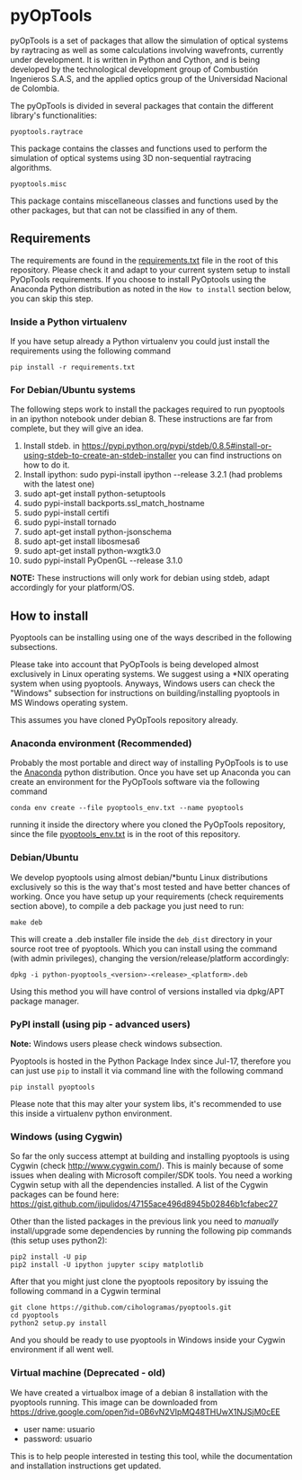 # pyOpTools

pyOpTools is a set of packages that allow the simulation of optical systems by raytracing as well as some calculations involving wavefronts, currently under development. It is written in Python and Cython, and is being developed by the technological development group of Combustión Ingenieros S.A.S, and the applied optics group of the Universidad Nacional de Colombia.

The pyOpTools is divided in several packages that contain the different library's functionalities:

    pyoptools.raytrace

This package contains the classes and functions used to perform the simulation of optical systems using 3D non-sequential raytracing algorithms. 

    pyoptools.misc

This package contains miscellaneous classes and functions used by the other packages, but that can not be classified in any of them. 

## Requirements

The requirements are found in the [requirements.txt](requirements.txt) file in the root of this repository. Please check
it and adapt to your current system setup to install PyOpTools requirements. If you choose to install PyOptools using 
the Anaconda Python distribution as noted in the `How to install` section below, you can skip this step.

### Inside a Python virtualenv

If you have setup already a Python virtualenv you could just install the requirements using the following command

    pip install -r requirements.txt

### For Debian/Ubuntu systems

The following steps work to install the packages required to run pyoptools in an ipython notebook under debian 8. These
instructions are far from complete, but they will give an idea.

1. Install stdeb. in 
https://pypi.python.org/pypi/stdeb/0.8.5#install-or-using-stdeb-to-create-an-stdeb-installer you can find instructions 
on how to do it.
2. Install ipython: sudo pypi-install ipython --release 3.2.1 (had problems with the latest one)
3. sudo apt-get install python-setuptools
4. sudo pypi-install backports.ssl_match_hostname
5. sudo pypi-install certifi
6. sudo pypi-install tornado
7. sudo apt-get install python-jsonschema
8. sudo apt-get install libosmesa6
9. sudo apt-get install python-wxgtk3.0
10. sudo pypi-install PyOpenGL --release 3.1.0

**NOTE:** These instructions will only work for debian using stdeb, adapt accordingly for your platform/OS.

## How to install

Pyoptools can be installing using one of the ways described in the following subsections.
 
Please take into account that PyOpTools is being developed almost exclusively in Linux operating systems. We suggest 
using a *NIX operating system when using pyoptools. Anyways, Windows users can check the "Windows" subsection for 
instructions on building/installing pyoptools in MS Windows operating system.

This assumes you have cloned PyOpTools repository already.

### Anaconda environment (Recommended)
Probably the most portable and direct way of installing PyOpTools is to use the [Anaconda](https://www.anaconda.com/distribution/) 
python distribution. Once you have set up Anaconda you can create an environment for the PyOpTools software via the 
following command

    conda env create --file pyoptools_env.txt --name pyoptools
    
running it inside the directory where you cloned the PyOpTools repository, since the file [pyoptools_env.txt](pyoptools_env.txt)
is in the root of this repository.  

### Debian/Ubuntu
We develop pyoptools using almost debian/*buntu Linux distributions exclusively so this is the way that's most tested 
and have better chances of working. Once you have setup up your requirements (check requirements section above), to 
compile a deb package you just need to run:

    make deb

This will create a .deb installer file inside the `deb_dist` directory in your source root tree of pyoptools. Which you
can install using the command (with admin privileges), changing the version/release/platform accordingly:

    dpkg -i python-pyoptools_<version>-<release>_<platform>.deb

Using this method you will have control of versions installed via dpkg/APT package manager.

### PyPI install (using pip - advanced users)

**Note:** Windows users please check windows subsection. 

Pyoptools is hosted in the Python Package Index since Jul-17, therefore you can just use `pip` to install it via command
line with the following command

    pip install pyoptools
    
Please note that this may alter your system libs, it's recommended to use this inside a virtualenv python environment.

### Windows (using Cygwin)

So far the only success attempt at building and installing pyoptools is using Cygwin (check http://www.cygwin.com/). This is mainly because of some 
issues when dealing with Microsoft compiler/SDK tools. You need a working Cygwin setup with all the dependencies 
installed. A list of the Cygwin packages can be found here: https://gist.github.com/ijpulidos/47155ace496d8945b02846b1cfabec27

Other than the listed packages in the previous link you need to _manually_ install/upgrade some dependencies by running
the following pip commands (this setup uses python2):

    pip2 install -U pip
    pip2 install -U ipython jupyter scipy matplotlib

After that you might just clone the pyoptools repository by issuing the following command in a Cygwin terminal

    git clone https://github.com/cihologramas/pyoptools.git
    cd pyoptools
    python2 setup.py install
    
And you should be ready to use pyoptools in Windows inside your Cygwin environment if all went well.

### Virtual machine (Deprecated - old)

We have created a virtualbox image of a debian 8 installation with the pyoptools running. This image can be downloaded from https://drive.google.com/open?id=0B6vN2VIpMQ48THUwX1NJSjM0cEE

* user name: usuario
* password: usuario

This is to help people interested in testing this tool, while the documentation and installation instructions get updated.
